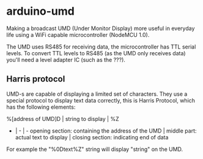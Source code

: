 # arduino-umd

Making a broadcast UMD (Under Monitor Display) more useful in everyday life using a WiFi capable microcontroller (NodeMCU 1.0).

The UMD uses RS485 for receiving data, the microcontroller has TTL serial levels. To convert TTL levels to RS485 (as the UMD only receives data) you'll need a level adapter IC (such as the ???).

## Harris protocol

UMD-s are capable of displaying a limited set of characters. They use a special protocol to display text data correctly, this is Harris Protocol, which has the following elements:

%[address of UMD]D | string to display | %Z
- | - | -
opening section: containing the address of the UMD | middle part: actual text to display | closing section: indicating end of data

For example the "%0Dtext%Z" string will display "string" on the UMD.
